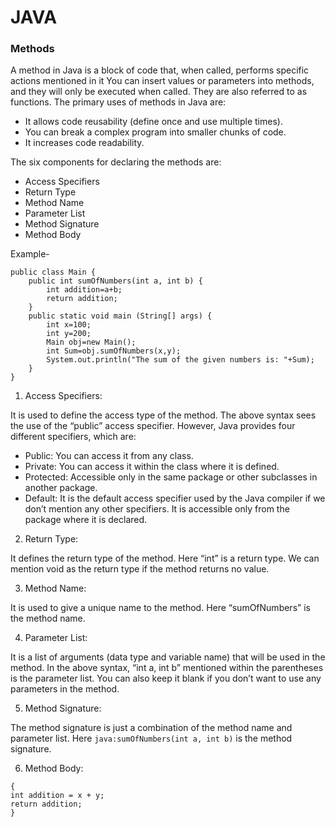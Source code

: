 # JAVA

### Methods

 A method in Java is a block of code that, when called, performs specific actions mentioned in it
 You can insert values or parameters into methods, and they will only be executed when called. 
 They are also referred to as functions. The primary uses of methods in Java are:

 - It allows code reusability (define once and use multiple times).
 - You can break a complex program into smaller chunks of code.
 - It increases code readability.

 The six components for declaring the methods are:
  - Access Specifiers
  - Return Type
  - Method Name
  - Parameter List
  - Method Signature
  - Method Body 


  
Example-
```java: 
public class Main {
    public int sumOfNumbers(int a, int b) {
        int addition=a+b;
        return addition;
    }
    public static void main (String[] args) {
        int x=100;
        int y=200;
        Main obj=new Main();
        int Sum=obj.sumOfNumbers(x,y);
        System.out.println("The sum of the given numbers is: "+Sum);
    }
}
```


1) Access Specifiers:

It is used to define the access type of the method. The above syntax sees the use of the “public” access specifier. 
However, Java provides four different specifiers, which are:

- Public: You can access it from any class.
- Private: You can access it within the class where it is defined.
- Protected: Accessible only in the same package or other subclasses in another package.
- Default: It is the default access specifier used by the Java compiler if we don’t mention any other specifiers. It is accessible only from the package where it is declared.

 
 2) Return Type: 
 
 It defines the return type of the method. Here “int” is a return type. 
 We can mention void as the return type if the method returns no value.
 


3) Method Name: 

It is used to give a unique name to the method. Here “sumOfNumbers” is the method name.



4) Parameter List:

It is a list of arguments (data type and variable name) that will be used in the method. 
In the above syntax, “int a, int b” mentioned within the parentheses is the parameter list. 
You can also keep it blank if you don’t want to use any parameters in the method.


5) Method Signature:

The method signature is just a combination of the method name and parameter list.
Here ```java:sumOfNumbers(int a, int b)``` is the method signature.


6) Method Body:

```java: 
{
int addition = x + y;
return addition;
}
```



